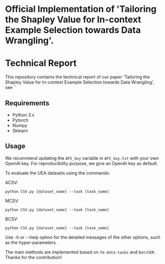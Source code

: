 # Official Implementation of 'Tailoring the Shapley Value for In-context Example Selection towards Data Wrangling'.

# Technical Report
 
This repository contains the technical report of our paper 'Tailoring the Shapley Value for In-context Example Selection towards Data Wrangling', see ``
 
## Requirements
 
- Python 3.x
- Pytorch
- Numpy
- Sklearn

 
## Usage

We recommend updating the `API_key` variable in `API_key.txt` with your own OpenAI key. For reproducibility purpose, we give an OpenAI key as default.

To evaluate the UEA datasets using the commands:

ACSV:

`python CSV.py [dataset_name] --task [task_name]`

MCSV:

`python CSV.py [dataset_name] --task [task_name]`

BCSV:

`python CSV.py [dataset_name] --task [task_name]`

Use -h or --help option for the detailed messages of the other options, such as the hyper-parameters.
 
The main methods are implemented based on `fm-data-tasks` and `BatchER`. Thanks for the contribution!
